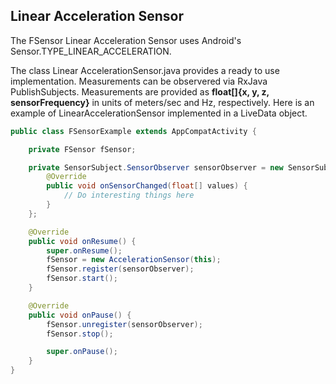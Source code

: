 
## Linear Acceleration Sensor

The FSensor Linear Acceleration Sensor uses Android's Sensor.TYPE_LINEAR_ACCELERATION. 

The class Linear AccelerationSensor.java provides a ready to use implementation. Measurements can be observered via RxJava PublishSubjects. Measurements are provided as **float[]{x, y, z, sensorFrequency}** in units of meters/sec and Hz, respectively. Here is an example of LinearAccelerationSensor implemented in a LiveData object.

```java
public class FSensorExample extends AppCompatActivity {

    private FSensor fSensor;

    private SensorSubject.SensorObserver sensorObserver = new SensorSubject.SensorObserver() {
        @Override
        public void onSensorChanged(float[] values) {
            // Do interesting things here
        }
    };

    @Override
    public void onResume() {
        super.onResume();
        fSensor = new AccelerationSensor(this);
        fSensor.register(sensorObserver);
        fSensor.start();
    }

    @Override
    public void onPause() {
        fSensor.unregister(sensorObserver);
        fSensor.stop();

        super.onPause();
    }
}
```
